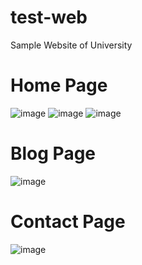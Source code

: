 # test-web
Sample Website of University<br />
<h1>Home Page</h1>

![image](https://github.com/Suji05/test-web/assets/66818374/32ee7b94-1259-4979-b0dc-3ffa16dc54d5)
![image](https://github.com/Suji05/test-web/assets/66818374/305ad210-6bc5-4840-8b02-cc2a14f560e5)
![image](https://github.com/Suji05/test-web/assets/66818374/be09e6ce-09fe-4750-b227-88ef8f51f715)

<h1>Blog Page</h1>

![image](https://github.com/Suji05/test-web/assets/66818374/5bb8c6e0-48ad-48c3-9559-5eb52b5fc7ff)

<h1>Contact Page</h1>

![image](https://github.com/Suji05/test-web/assets/66818374/b4553950-3a95-4462-9cd4-fddcd6a5c357)


